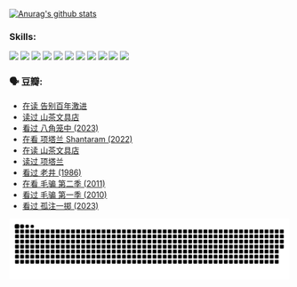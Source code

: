 
[![Anurag's github stats](https://github-readme-stats.vercel.app/api?username=w940853815)](https://github.com/anuraghazra/github-readme-stats)

### Skills:

<code><img height="32" src="https://cdn.jsdelivr.net/npm/simple-icons@v5/icons/python.svg"></code>
<code><img height="32" src="https://cdn.jsdelivr.net/npm/simple-icons@v5/icons/javascript.svg"></code>
<code><img height="32" src="https://cdn.jsdelivr.net/npm/simple-icons@v5/icons/django.svg"></code>
<code><img height="32" src="https://cdn.jsdelivr.net/npm/simple-icons@v5/icons/flask.svg"></code>
<code><img height="32" src="https://cdn.jsdelivr.net/npm/simple-icons@v5/icons/vuetify.svg"></code>
<code><img height="32" src="https://cdn.jsdelivr.net/npm/simple-icons@v5/icons/git.svg"></code>
<code><img height="32" src="https://cdn.jsdelivr.net/npm/simple-icons@v5/icons/docker.svg"></code>
<code><img height="32" src="https://cdn.jsdelivr.net/npm/simple-icons@v5/icons/postgresql.svg"></code>
<code><img height="32" src="https://cdn.jsdelivr.net/npm/simple-icons@v5/icons/elasticsearch.svg"></code>
<code><img height="32" src="https://cdn.jsdelivr.net/npm/simple-icons@v5/icons/macos.svg"></code>
<code><img height="32" src="https://cdn.jsdelivr.net/npm/simple-icons@v5/icons/linux.svg"></code>

### 🗣 豆瓣:

<!-- DOUBAN-ACTIVITIES:START -->
- [在读 告别百年激进](https://www.douban.com/people/136069238/status/4374953075/?_i=95190609)
- [读过 山茶文具店](https://www.douban.com/people/136069238/status/4374952154/?_i=95190609)
- [看过 八角笼中‎ (2023)](https://www.douban.com/people/136069238/status/4367541707/?_i=95190609)
- [在看 项塔兰 Shantaram‎ (2022)](https://www.douban.com/people/136069238/status/4365497032/?_i=95190609)
- [在读 山茶文具店](https://www.douban.com/people/136069238/status/4364620725/?_i=95190609)
- [读过 项塔兰](https://www.douban.com/people/136069238/status/4364620288/?_i=95190609)
- [看过 老井‎ (1986)](https://www.douban.com/people/136069238/status/4362366672/?_i=95190609)
- [在看 毛骗 第二季‎ (2011)](https://www.douban.com/people/136069238/status/4355752869/?_i=95190609)
- [看过 毛骗 第一季‎ (2010)](https://www.douban.com/people/136069238/status/4355752667/?_i=95190609)
- [看过 孤注一掷‎ (2023)](https://www.douban.com/people/136069238/status/4354774568/?_i=95190609)
<!-- DOUBAN-ACTIVITIES:END -->


![Snake animation](https://raw.githubusercontent.com/w940853815/w940853815/output/github-contribution-grid-snake.svg)

<!--
**w940853815/w940853815** is a ✨ _special_ ✨ repository because its `README.md` (this file) appears on your GitHub profile.

Here are some ideas to get you started:

- 🔭 I’m currently working on ...
- 🌱 I’m currently learning ...
- 👯 I’m looking to collaborate on ...
- 🤔 I’m looking for help with ...
- 💬 Ask me about ...
- 📫 How to reach me: ...
- 😄 Pronouns: ...
- ⚡ Fun fact: ...
-->
